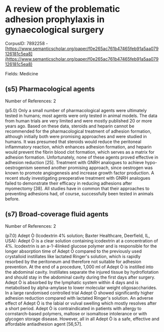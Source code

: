 # A review of the problematic adhesion prophylaxis in gynaecological surgery

CorpusID: 7892258 - [https://www.semanticscholar.org/paper/f0e265ac761b47465feb91a5aa079126181c5ea8](https://www.semanticscholar.org/paper/f0e265ac761b47465feb91a5aa079126181c5ea8)

Fields: Medicine

## (s5) Pharmacological agents
Number of References: 2

(p5.0) Only a small number of pharmacological agents were ultimately tested in humans; most agents were only tested in animal models. The data from human trials are very limited and were mostly published 20 or more years ago. Based on these data, steroids and heparin cannot be recommended for the pharmacological treatment of adhesion formation, although initially both were promising approaches and were studied in humans. It was presumed that steroids would reduce the peritoneal inflammatory reaction, which enhances adhesion formation, and heparin would prevent the fibrin blood clot formation, which serves as a matrix for adhesion formation. Unfortunately, none of these agents proved effective in adhesion reduction [25]. Treatment with GNRH analogues to achieve hypo-oestrogenism seemed another promising approach, since oestrogen was known to promote angiogenesis and increase growth factor production. A recent study investigating preoperative treatment with GNRH analogues failed to demonstrate their efficacy in reducing adhesions after myomectomy [38]. All studies have in common that their approaches to preventing adhesions had, of course, successfully been tested in animals before.
## (s7) Broad-coverage fluid agents
Number of References: 2

(p7.0) Adept Ò (Icodextrin 4% solution; Baxter Healthcare, Deerfield, IL, USA): Adept Ò is a clear solution containing icodextrin at a concentration of 4%. Icodextrin is an a-1-4linked glucose polymer and is responsible for the longer absorption time of Adept Ò compared to the previously used crystalloid instillates like lactated Ringer's solution, which is rapidly resorbed by the peritoneum and therefore not suitable for adhesion prevention. At the end of a procedure, 1,000 ml of Adept Ò is instilled into the abdominal cavity. Instillates separate the injured tissue by hydroflotation and should stay in the abdominal cavity during the first days after surgery. Adept Ò is absorbed by the lymphatic system within 4 days and is metabolised by alpha-amylase to lower molecular weight oligosaccharides. In a large randomised controlled trial Adept Ò showed significantly higher adhesion reduction compared with lactated Ringer's solution. An adverse effect of Adept Ò is the labial or vulval swelling which mostly resolves after a short period. Adept Ò is contraindicated in patients with allergy to cornstarch-based polymers, maltose or isomaltose intolerance or with glycogen storage disease. However, all in all Adept Ò is a safe, effective and affordable antiadhesion agent [56,57].
